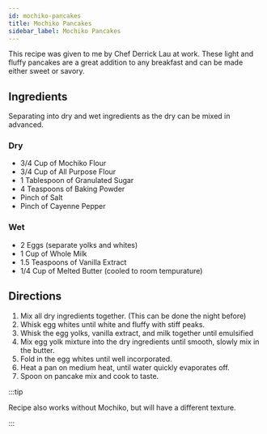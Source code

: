 ```yaml
---
id: mochiko-pancakes
title: Mochiko Pancakes
sidebar_label: Mochiko Pancakes
---
```


This recipe was given to me by Chef Derrick Lau at work. These light and fluffy pancakes are a great addition to any breakfast and can be made either sweet or savory.

## Ingredients 

Separating into dry and wet ingredients as the dry can be mixed in advanced.

### Dry

+ 3/4 Cup of Mochiko Flour
+ 3/4 Cup of All Purpose Flour
+ 1 Tablespoon of Granulated Sugar
+ 4 Teaspoons of Baking Powder
+ Pinch of Salt
+ Pinch of Cayenne Pepper

### Wet

+ 2 Eggs (separate yolks and whites)
+ 1 Cup of Whole Milk
+ 1.5 Teaspoons of Vanilla Extract
+ 1/4 Cup of Melted Butter (cooled to room tempurature)

## Directions

1. Mix all dry ingredients together. (This can be done the night before)
1. Whisk egg whites until white and fluffy with stiff peaks.
1. Whisk the egg yolks, vanilla extract, and milk together until emulsified
1. Mix egg yolk mixture into the dry ingredients until smooth, slowly mix in the butter. 
1. Fold in the egg whites until well incorporated.
1. Heat a pan on medium heat, until water quickly evaporates off. 
1. Spoon on pancake mix and cook to taste.

:::tip

Recipe also works without Mochiko, but will have a different texture.

:::
